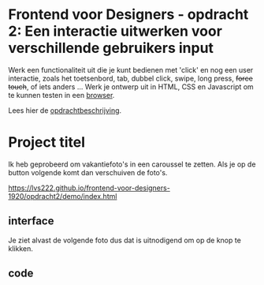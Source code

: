 # Frontend voor Designers - opdracht 2: Een interactie uitwerken voor verschillende gebruikers input

Werk een functionaliteit uit die je kunt bedienen met 'click' en nog een user interactie, zoals het toetsenbord, tab, dubbel click, swipe, long press, <del>force touch</del>, of iets anders ... Werk je ontwerp uit in HTML, CSS en Javascript om te kunnen testen in een [browser](https://en.m.wikipedia.org/wiki/List_of_web_browsers).

Lees hier de [opdrachtbeschrijving](./opdrachtbeschrijving.md).


# Project titel
Ik heb geprobeerd om vakantiefoto's in een caroussel te zetten. Als je op de button volgende komt dan verschuiven de foto's. 

https://lvs222.github.io/frontend-voor-designers-1920/opdracht2/demo/index.html

## interface
Je ziet alvast de volgende foto dus dat is uitnodigend om op de knop te klikken. 

## code
